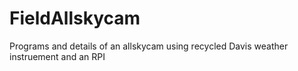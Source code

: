# FieldAllskycam
Programs and details of an allskycam using recycled Davis weather instruement and an RPI
